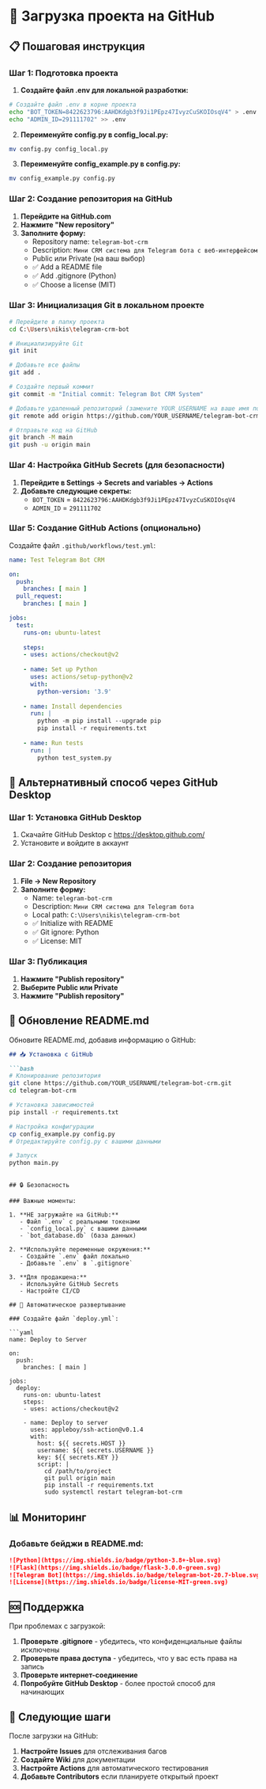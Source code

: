 # 🚀 Загрузка проекта на GitHub

## 📋 Пошаговая инструкция

### Шаг 1: Подготовка проекта

1. **Создайте файл .env для локальной разработки:**
```bash
# Создайте файл .env в корне проекта
echo "BOT_TOKEN=8422623796:AAHDKdgb3f9Ji1PEpz47IvyzCuSKOIOsqV4" > .env
echo "ADMIN_ID=291111702" >> .env
```

2. **Переименуйте config.py в config_local.py:**
```bash
mv config.py config_local.py
```

3. **Переименуйте config_example.py в config.py:**
```bash
mv config_example.py config.py
```

### Шаг 2: Создание репозитория на GitHub

1. **Перейдите на GitHub.com**
2. **Нажмите "New repository"**
3. **Заполните форму:**
   - Repository name: `telegram-bot-crm`
   - Description: `Мини CRM система для Telegram бота с веб-интерфейсом`
   - Public или Private (на ваш выбор)
   - ✅ Add a README file
   - ✅ Add .gitignore (Python)
   - ✅ Choose a license (MIT)

### Шаг 3: Инициализация Git в локальном проекте

```bash
# Перейдите в папку проекта
cd C:\Users\nikis\telegram-crm-bot

# Инициализируйте Git
git init

# Добавьте все файлы
git add .

# Создайте первый коммит
git commit -m "Initial commit: Telegram Bot CRM System"

# Добавьте удаленный репозиторий (замените YOUR_USERNAME на ваше имя пользователя)
git remote add origin https://github.com/YOUR_USERNAME/telegram-bot-crm.git

# Отправьте код на GitHub
git branch -M main
git push -u origin main
```

### Шаг 4: Настройка GitHub Secrets (для безопасности)

1. **Перейдите в Settings → Secrets and variables → Actions**
2. **Добавьте следующие секреты:**
   - `BOT_TOKEN` = `8422623796:AAHDKdgb3f9Ji1PEpz47IvyzCuSKOIOsqV4`
   - `ADMIN_ID` = `291111702`

### Шаг 5: Создание GitHub Actions (опционально)

Создайте файл `.github/workflows/test.yml`:

```yaml
name: Test Telegram Bot CRM

on:
  push:
    branches: [ main ]
  pull_request:
    branches: [ main ]

jobs:
  test:
    runs-on: ubuntu-latest
    
    steps:
    - uses: actions/checkout@v2
    
    - name: Set up Python
      uses: actions/setup-python@v2
      with:
        python-version: '3.9'
    
    - name: Install dependencies
      run: |
        python -m pip install --upgrade pip
        pip install -r requirements.txt
    
    - name: Run tests
      run: |
        python test_system.py
```

## 🔧 Альтернативный способ через GitHub Desktop

### Шаг 1: Установка GitHub Desktop
1. Скачайте GitHub Desktop с https://desktop.github.com/
2. Установите и войдите в аккаунт

### Шаг 2: Создание репозитория
1. **File → New Repository**
2. **Заполните форму:**
   - Name: `telegram-bot-crm`
   - Description: `Мини CRM система для Telegram бота`
   - Local path: `C:\Users\nikis\telegram-crm-bot`
   - ✅ Initialize with README
   - ✅ Git ignore: Python
   - ✅ License: MIT

### Шаг 3: Публикация
1. **Нажмите "Publish repository"**
2. **Выберите Public или Private**
3. **Нажмите "Publish repository"**

## 📝 Обновление README.md

Обновите README.md, добавив информацию о GitHub:

```markdown
## 📥 Установка с GitHub

```bash
# Клонирование репозитория
git clone https://github.com/YOUR_USERNAME/telegram-bot-crm.git
cd telegram-bot-crm

# Установка зависимостей
pip install -r requirements.txt

# Настройка конфигурации
cp config_example.py config.py
# Отредактируйте config.py с вашими данными

# Запуск
python main.py
```
```

## 🔒 Безопасность

### Важные моменты:

1. **НЕ загружайте на GitHub:**
   - Файл `.env` с реальными токенами
   - `config_local.py` с вашими данными
   - `bot_database.db` (база данных)

2. **Используйте переменные окружения:**
   - Создайте `.env` файл локально
   - Добавьте `.env` в `.gitignore`

3. **Для продакшена:**
   - Используйте GitHub Secrets
   - Настройте CI/CD

## 🚀 Автоматическое развертывание

### Создайте файл `deploy.yml`:

```yaml
name: Deploy to Server

on:
  push:
    branches: [ main ]

jobs:
  deploy:
    runs-on: ubuntu-latest
    steps:
    - uses: actions/checkout@v2
    
    - name: Deploy to server
      uses: appleboy/ssh-action@v0.1.4
      with:
        host: ${{ secrets.HOST }}
        username: ${{ secrets.USERNAME }}
        key: ${{ secrets.KEY }}
        script: |
          cd /path/to/project
          git pull origin main
          pip install -r requirements.txt
          sudo systemctl restart telegram-bot-crm
```

## 📊 Мониторинг

### Добавьте бейджи в README.md:

```markdown
![Python](https://img.shields.io/badge/python-3.8+-blue.svg)
![Flask](https://img.shields.io/badge/flask-3.0.0-green.svg)
![Telegram Bot](https://img.shields.io/badge/telegram-bot-20.7-blue.svg)
![License](https://img.shields.io/badge/license-MIT-green.svg)
```

## 🆘 Поддержка

При проблемах с загрузкой:

1. **Проверьте .gitignore** - убедитесь, что конфиденциальные файлы исключены
2. **Проверьте права доступа** - убедитесь, что у вас есть права на запись
3. **Проверьте интернет-соединение**
4. **Попробуйте GitHub Desktop** - более простой способ для начинающих

## 🎯 Следующие шаги

После загрузки на GitHub:

1. **Настройте Issues** для отслеживания багов
2. **Создайте Wiki** для документации
3. **Настройте Actions** для автоматического тестирования
4. **Добавьте Contributors** если планируете открытый проект 